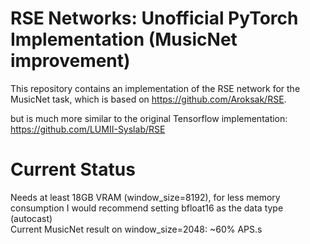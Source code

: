 # RSE Networks: Unofficial PyTorch Implementation (MusicNet improvement)

This repository contains an implementation of the RSE network for the MusicNet task, which is based on https://github.com/Aroksak/RSE.

but is much more similar to the original Tensorflow implementation: https://github.com/LUMII-Syslab/RSE

# Current Status

Needs at least 18GB VRAM (window_size=8192), for less memory consumption I would recommend setting bfloat16 as the data type (autocast)  
Current MusicNet result on window_size=2048: ~60% APS.s
